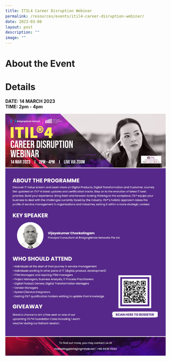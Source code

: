 ```yaml
---
title: ITIL4 Career Disruption Webinar
permalink: /resources/events/itil4-career-disruption-webinar/
date: 2023-03-08
layout: post
description: ""
image: ""
---
```

# About the Event
# Details
**DATE: 14 MARCH 2023**<br>
**TIME: 2pm - 4pm**

![ITIL Career Disruption Webinar eDM](/images/events/events/ITIL4%20Webinar%20(5G)%20eDM.jpg)


